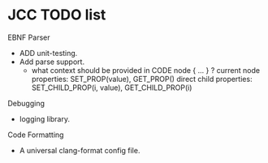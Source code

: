 JCC TODO list
===

EBNF Parser

<!-- + Add BNF node. -->
<!-- + Add BNF and,or production. -->
<!-- + Add BNF epsilon production. -->
<!-- + Add first,follow computation. -->
<!-- + Add AST node. -->
<!-- + Add BNF embedded code node. -->
+ ADD unit-testing.
+ Add parse support.
    * what context should be provided in CODE node { ... } ?
        current node properties: SET_PROP(value), GET_PROP()
        direct child properties: SET_CHILD_PROP(i, value), GET_CHILD_PROP(i)

Debugging

+ logging library.

Code Formatting

+ A universal clang-format config file.
